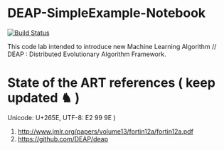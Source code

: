 # DEAP-SimpleExample-Notebook
[![Build Status](https://travis-ci.org/DEAP/deap.svg?branch=master)](https://travis-ci.org/DEAP/deap)

This code lab intended to introduce new Machine Learning Algorithm // DEAP : Distributed Evolutionary Algorithm Framework.

# State of the ART references ( keep updated ♞ )
Unicode: U+265E, UTF-8: E2 99 9E )
1. http://www.jmlr.org/papers/volume13/fortin12a/fortin12a.pdf
2. https://github.com/DEAP/deap


